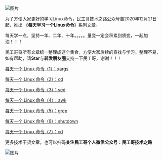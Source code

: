 ![图片](https://mmbiz.qpic.cn/mmbiz_png/tuSaKc6SfPrkLj5icJQbQvOK8dNoqOEuRcLr1cAAkJMeINBXia7tBMJHU8TBAs8kiaoO0obeicRuTk6NCVTnUrkwRA/640?wx_fmt=png&tp=webp&wxfrom=5&wx_lazy=1&wx_co=1)

为了方便大家更好的学习Linux命令，民工哥技术之路公众号自2020年12月21日起，推出 《**每天学习一个Linux命令**》系列文章。


每天学一点，坚持一年、二年、十年。。。。。量变一定会积累到质变，一起加油！！！

民工哥将所有文章统一整理成这个集合，方便大家后续的查找与学习。整理不易，如有帮助，请**Star**与**转发朋友圈**支持一下民工哥，谢谢！！！

[每天一个 Linux 命令（1）：xargs](http://mp.weixin.qq.com/s?__biz=MzI0MDQ4MTM5NQ==&mid=2247505036&idx=3&sn=3c06cdcede81d1e75bf072fd661bc7db&chksm=e918b190de6f3886f8e696ab5f0953b3874e746460f5720a09ccab2d85f8563873a1596e3e2e&scene=21#wechat_redirect)

[每天一个 Linux 命令（2）：od](https://mp.weixin.qq.com/s?__biz=MzI0MDQ4MTM5NQ==&mid=2247505367&idx=3&sn=c694ebc5b8936ce42064d7d9f91b987c&chksm=e918b0cbde6f39dd9a918b9747378a9293cb2b28e9a8e913e5e5c5c965d9e72a748ad2543eff&token=1378033732&lang=zh_CN#rd)

[每天一个 Linux 命令（3）：sed](https://mp.weixin.qq.com/s?__biz=MzI0MDQ4MTM5NQ==&mid=2247505422&idx=3&sn=45c302748d8cbf5638018fbc010d725e&chksm=e918b312de6f3a042d3658b9c1c7cc9a6c464616b51129d23b3b73ef02eb32b3edc95e0f8980&token=1378033732&lang=zh_CN#rd)

[每天一个 Linux 命令（4）：awk](https://mp.weixin.qq.com/s?__biz=MzI0MDQ4MTM5NQ==&mid=2247505452&idx=3&sn=1eb4247926473c7dbeb69d1e1fe6ebb5&chksm=e918b330de6f3a264a59ed4adff8a9bb842ec80c24719b106a3da090fc39726f622ff3f3d06e&token=1096160564&lang=zh_CN#rd)

[每天一个 Linux 命令（5）：grep](https://mp.weixin.qq.com/s?__biz=MzI0MDQ4MTM5NQ==&mid=2247505498&idx=3&sn=9aa9f127da5ed122d9d26d5169dc6d3b&chksm=e918b346de6f3a50c59dc8e3d24cf1c595b59f41c4c3f944747e3870519b1051fcab0da44dc7&token=1096160564&lang=zh_CN#rd)

[每天一个 Linux 命令（6）：shutdown](https://mp.weixin.qq.com/s?__biz=MzI0MDQ4MTM5NQ==&mid=2247505523&idx=3&sn=f37d5fdb6df79d5b2a5df21d83ffa8d0&chksm=e918b36fde6f3a79eaf1285a7c121be86e4ae5e4195e85762c70050ae8f23c266e1f2d55d1f5&token=1373455756&lang=zh_CN#rd)

[每天一个 Linux 命令（7）：cd](https://mp.weixin.qq.com/s?__biz=MzI0MDQ4MTM5NQ==&mid=2247505576&idx=3&sn=a73d90226197275116c0d942564567e2&chksm=e918b3b4de6f3aa25ca5e9caf9b431b1a0bf4c3ed71f55434b334b31d40e9677f07aaff3d352&token=1373455756&lang=zh_CN#rd)

 更多技术干货文章，也可以扫码**关注民工哥个人微信公众号：民工哥技术之路**

![图片](https://imgkr2.cn-bj.ufileos.com/f4bd618f-86fd-4a88-885f-0d4906dc2d7c.png?UCloudPublicKey=TOKEN_8d8b72be-579a-4e83-bfd0-5f6ce1546f13&Signature=G63b%252FsGlm9gbUKUe4BYOdxVsk4U%253D&Expires=1608871797)
